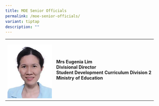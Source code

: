 ```yaml
---
title: MOE Senior Officials
permalink: /moe-senior-officials/
variant: tiptap
description: ""
---
```

<table>
<tbody>
<tr>
<td rowspan="1" colspan="1">
<p></p>
<div class="isomer-image-wrapper">
<img style="width: 100%;" height="auto" width="100%" alt="" src="/images/Mrs_Eugenia_Lim.png">
</div>
</td>
<td rowspan="1" colspan="1">
<p><strong>Mrs Eugenia Lim <br>Divisional Director <br>Student Development Curriculum Division 2 <br>Ministry of Education <br></strong>
</p>
</td>
</tr>
</tbody>
</table>
<p></p>